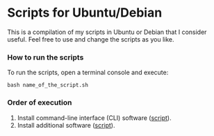 # Scripts for Ubuntu/Debian

This is a compilation of my scripts in Ubuntu or Debian that I consider useful. Feel free to use and change the scripts as you like.

### How to run the scripts

To run the scripts, open a terminal console and execute:

```
bash name_of_the_script.sh
```

### Order of execution



1. Install command-line interface (CLI) software ([script](https://github.com/milq/scripts-ubuntu-debian/blob/master/install-cli-software.sh)).
1. Install additional software ([script](https://github.com/milq/scripts-ubuntu-debian/blob/master/install-cli-software.sh)).
